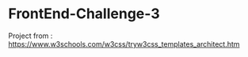 # FrontEnd-Challenge-3
Project from : https://www.w3schools.com/w3css/tryw3css_templates_architect.htm
